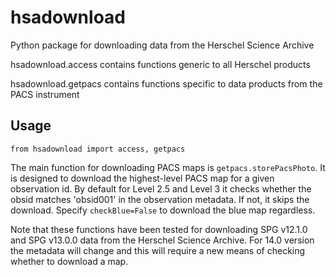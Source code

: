 # hsadownload

Python package for downloading data from the Herschel Science Archive

hsadownload.access contains functions generic to all Herschel products

hsadownload.getpacs contains functions specific to data products from the PACS instrument

## Usage

```
from hsadownload import access, getpacs
```

The main function for downloading PACS maps is `getpacs.storePacsPhoto`. It is
designed to download the highest-level PACS map for a given observation id. By
default for Level 2.5 and Level 3 it checks whether the obsid matches
'obsid001' in the observation metadata. If not, it skips the download.
Specify `checkBlue=False` to download the blue map regardless.

Note that these functions have been tested for downloading SPG v12.1.0 and
SPG v13.0.0 data from the Herschel Science Archive. For 14.0 version the
metadata will change and this will require a new means of checking whether
to download a map.


